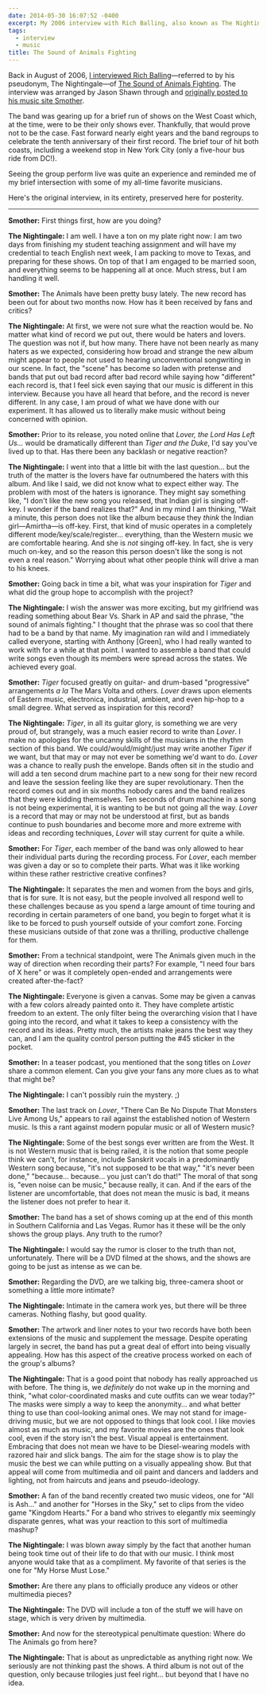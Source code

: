 ```yaml
---
date: 2014-05-30 16:07:52 -0400
excerpt: My 2006 interview with Rich Balling, also known as The Nightingale, of The Sound of Animals Fighting.
tags:
  - interview
  - music
title: The Sound of Animals Fighting
---
```


Back in August of 2006, [I interviewed Rich Balling](/blog/the-sound-of-animals-fighting-interview)—referred to by his pseudonym, The Nightingale—of [The Sound of Animals Fighting](http://thesoundofanimalsfighting.com/). The interview was arranged by Jason Shawn through and [originally posted to his music site Smother](http://www.smother.net/interviews/the-sound-of-animals-fighting.php).

The band was gearing up for a brief run of shows on the West Coast which, at the time, were to be their only shows ever. Thankfully, that would prove not to be the case. Fast forward nearly eight years and the band regroups to celebrate the tenth anniversary of their first record. The brief tour of hit both coasts, including a weekend stop in New York City (only a five-hour bus ride from DC!).

Seeing the group perform live was quite an experience and reminded me of my brief intersection with some of my all-time favorite musicians.

Here's the original interview, in its entirety, preserved here for posterity.

---

**Smother:** First things first, how are you doing?

**The Nightingale:** I am well. I have a ton on my plate right now: I am two days from finishing my student teaching assignment and will have my credential to teach English next week, I am packing to move to Texas, and preparing for these shows. On top of that I am engaged to be married soon, and everything seems to be happening all at once. Much stress, but I am handling it well.

**Smother:** The Animals have been pretty busy lately. The new record has been out for about two months now. How has it been received by fans and critics?

**The Nightingale:** At first, we were not sure what the reaction would be. No matter what kind of record we put out, there would be haters and lovers. The question was not if, but how many. There have not been nearly as many haters as we expected, considering how broad and strange the new album might appear to people not used to hearing unconventional songwriting in our scene. In fact, the "scene" has become so laden with pretense and bands that put out bad record after bad record while saying how "different" each record is, that I feel sick even saying that our music is different in this interview. Because you have all heard that before, and the record is never different. In any case, I am proud of what we have done with our experiment. It has allowed us to literally make music without being concerned with opinion.

**Smother:** Prior to its release, you noted online that _Lover, the Lord Has Left Us…_ would be dramatically different than _Tiger and the Duke_, I'd say you've lived up to that. Has there been any backlash or negative reaction?

**The Nightingale:** I went into that a little bit with the last question… but the truth of the matter is the lovers have far outnumbered the haters with this album. And like I said, we did not know what to expect either way. The problem with most of the haters is ignorance. They might say something like, "I don't like the new song you released, that Indian girl is singing off-key. I wonder if the band realizes that?" And in my mind I am thinking, "Wait a minute, this person does not like the album because they _think_ the Indian girl—Amirtha—is off-key. First, that kind of music operates in a completely different mode/key/scale/register… everything, than the Western music we are comfortable hearing. And she is _not_ singing off-key. In fact, she is very much on-key, and so the reason this person doesn't like the song is not even a real reason." Worrying about what other people think will drive a man to his knees.

**Smother:** Going back in time a bit, what was your inspiration for _Tiger_ and what did the group hope to accomplish with the project?

**The Nightingale:** I wish the answer was more exciting, but my girlfriend was reading something about Bear Vs. Shark in AP and said the phrase, "the sound of animals fighting." I thought that the phrase was so cool that there had to be a band by that name. My imagination ran wild and I immediately called everyone, starting with Anthony [Green], who I had really wanted to work with for a while at that point. I wanted to assemble a band that could write songs even though its members were spread across the states. We achieved every goal.

**Smother:** _Tiger_ focused greatly on guitar- and drum-based "progressive" arrangements _a la_ The Mars Volta and others. _Lover_ draws upon elements of Eastern music, electronica, industrial, ambient, and even hip-hop to a small degree. What served as inspiration for this record?

**The Nightingale:** _Tiger_, in all its guitar glory, is something we are very proud of, but strangely, was a much easier record to write than _Lover_. I make no apologies for the uncanny skills of the musicians in the rhythm section of this band. We could/would/might/just may write another _Tiger_ if we want, but that may or may not ever be something we'd want to do. _Lover_ was a chance to really push the envelope. Bands often sit in the studio and will add a ten second drum machine part to a new song for their new record and leave the session feeling like they are super revolutionary. Then the record comes out and in six months nobody cares and the band realizes that they were kidding themselves. Ten seconds of drum machine in a song is not being experimental, it is wanting to be but not going all the way. _Lover_ is a record that may or may not be understood at first, but as bands continue to push boundaries and become more and more extreme with ideas and recording techniques, _Lover_ will stay current for quite a while.

**Smother:** For _Tiger_, each member of the band was only allowed to hear their individual parts during the recording process. For _Lover_, each member was given a day or so to complete their parts. What was it like working within these rather restrictive creative confines?

**The Nightingale:** It separates the men and women from the boys and girls, that is for sure. It is not easy, but the people involved all respond well to these challenges because as you spend a large amount of time touring and recording in certain parameters of one band, you begin to forget what it is like to be forced to push yourself outside of your comfort zone. Forcing these musicians outside of that zone was a thrilling, productive challenge for them.

**Smother:** From a technical standpoint, were The Animals given much in the way of direction when recording their parts? For example, "I need four bars of X here" or was it completely open-ended and arrangements were created after-the-fact?

**The Nightingale:** Everyone is given a canvas. Some may be given a canvas with a few colors already painted onto it. They have complete artistic freedom to an extent. The only filter being the overarching vision that I have going into the record, and what it takes to keep a consistency with the record and its ideas. Pretty much, the artists make jeans the best way they can, and I am the quality control person putting the #45 sticker in the pocket.

**Smother:** In a teaser podcast, you mentioned that the song titles on _Lover_ share a common element. Can you give your fans any more clues as to what that might be?

**The Nightingale:** I can't possibly ruin the mystery. ;)

**Smother:** The last track on _Lover_, "There Can Be No Dispute That Monsters Live Among Us," appears to rail against the established notion of Western music. Is this a rant against modern popular music or all of Western music?

**The Nightingale:** Some of the best songs ever written are from the West. It is not Western music that is being railed, it is the notion that some people think we can't, for instance, include Sanskrit vocals in a predominantly Western song because, "it's not supposed to be that way," "it's never been done," "because… because… you just can't do that!" The moral of that song is, "even noise can be music," because really, it can. And if the ears of the listener are uncomfortable, that does not mean the music is bad, it means the listener does not prefer to hear it.

**Smother:** The band has a set of shows coming up at the end of this month in Southern California and Las Vegas. Rumor has it these will be the only shows the group plays. Any truth to the rumor?

**The Nightingale:** I would say the rumor is closer to the truth than not, unfortunately. There will be a DVD filmed at the shows, and the shows are going to be just as intense as we can be.

**Smother:** Regarding the DVD, are we talking big, three-camera shoot or something a little more intimate?

**The Nightingale:** Intimate in the camera work yes, but there will be three cameras. Nothing flashy, but good quality.

**Smother:** The artwork and liner notes to your two records have both been extensions of the music and supplement the message. Despite operating largely in secret, the band has put a great deal of effort into being visually appealing. How has this aspect of the creative process worked on each of the group's albums?

**The Nightingale:** That is a good point that nobody has really approached us with before. The thing is, we _definitely_ do not wake up in the morning and think, "what color-coordinated masks and cute outfits can we wear today?" The masks were simply a way to keep the anonymity… and what better thing to use than cool-looking animal ones. We may not stand for image-driving music, but we are not opposed to things that look cool. I like movies almost as much as music, and my favorite movies are the ones that look cool, even if the story isn't the best. Visual appeal is entertainment. Embracing that does not mean we have to be Diesel-wearing models with razored hair and slick bangs. The aim for the stage show is to play the music the best we can while putting on a visually appealing show. But that appeal will come from multimedia and oil paint and dancers and ladders and lighting, not from haircuts and jeans and pseudo-ideology.

**Smother:** A fan of the band recently created two music videos, one for "All is Ash…" and another for "Horses in the Sky," set to clips from the video game "Kingdom Hearts." For a band who strives to elegantly mix seemingly disparate genres, what was your reaction to this sort of multimedia mashup?

**The Nightingale:** I was blown away simply by the fact that another human being took time out of their life to do that with our music. I think most anyone would take that as a compliment. My favorite of that series is the one for "My Horse Must Lose."

**Smother:** Are there any plans to officially produce any videos or other multimedia pieces?

**The Nightingale:** The DVD will include a ton of the stuff we will have on stage, which is very driven by multimedia.

**Smother:** And now for the stereotypical penultimate question: Where do The Animals go from here?

**The Nightingale:** That is about as unpredictable as anything right now. We seriously are not thinking past the shows. A third album is not out of the question, only because trilogies just feel right… but beyond that I have no idea.